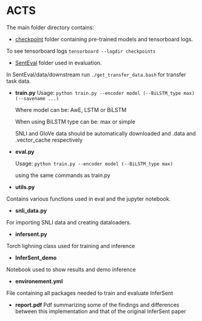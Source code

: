 # ACTS



The main folder directory contains:

* [checkpoint](https://drive.google.com/drive/folders/1B_iP5n9oyTLfqqp8guHk1gvFXM0guZb1?usp=sharing) folder containing pre-trained models and tensorboard logs.

 To see tensorboard logs  `tensorboard --logdir checkpoints`
 
 * [SentEval](https://github.com/facebookresearch/SentEval) folder used in evaluation.

In SentEval/data/downstream run `./get_transfer_data.bash` for transfer task data.

* **train.py**
  Usage: `python train.py --encoder model (--BiLSTM_type max) (--savename ...)` 
  
  Where model can be: AwE, LSTM or BiLSTM 
  
  When using BiLSTM type can be: max or simple
  
  SNLI and GloVe data should be automatically downloaded and .data and .vector_cache respectively

* **eval.py**

  Usage: `python train.py --encoder model (--BiLSTM_type max)`
  
  using the same commands as train.py
  
  
 * **utils.py**

Contains various functions used in eval and the jupyter notebook.

* **snli_data.py**

For importing SNLI data and creating dataloaders.

* **infersent.py**
 
 Torch lighning class used for training and inference
 
* **InferSent_demo**

Notebook used to show results and demo inference

* **environement.yml**

File containing all packages needed to train and evaluate InferSent

* **report.pdf**
Pdf summarizing some of the findings and differences between this implementation and that of the original InferSent paper 
